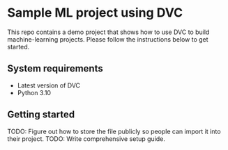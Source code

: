 # Sample ML project using DVC

This repo contains a demo project that shows how to use DVC to build machine-learning projects.
Please follow the instructions below to get started.

## System requirements 

- Latest version of DVC
- Python 3.10

## Getting started

TODO: Figure out how to store the file publicly so people can import it into their project.
TODO: Write comprehensive setup guide.
